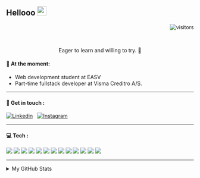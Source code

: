 ## Hellooo <img src="https://user-images.githubusercontent.com/1303154/88677602-1635ba80-d120-11ea-84d8-d263ba5fc3c0.gif" width="25" height="25" />      

<div align="right">

![visitors](https://visitor-badge.glitch.me/badge?page_id=iNkidzy.iNkidzy&left_color=mediumpurple&right_color=blue&left_text=Profile%20visits)
</div>

<br>

<div align="center">
 
Eager to learn and willing to try. :purple_heart:

</div>


#### :open_file_folder: At the moment: 
-  Web development student at EASV
-  Part-time fullstack developer at Visma Creditro A/S.
  ***
#### :calling: Get in touch : 



[![Linkedin](https://camo.githubusercontent.com/a80d00f23720d0bc9f55481cfcd77ab79e141606829cf16ec43f8cacc7741e46/68747470733a2f2f696d672e736869656c64732e696f2f62616467652f4c696e6b6564496e2d3030373742353f7374796c653d666f722d7468652d6261646765266c6f676f3d6c696e6b6564696e266c6f676f436f6c6f723d7768697465)](https://www.linkedin.com/in/nadiamiteva/)
&nbsp;
[![Instagram](https://camo.githubusercontent.com/b3d4671768bd0f9b6c8f410a25a96e0c5a4d135208d8910461e986f97e7985ab/68747470733a2f2f696d672e736869656c64732e696f2f62616467652f496e7374616772616d2d4534343035463f7374796c653d666f722d7468652d6261646765266c6f676f3d696e7374616772616d266c6f676f436f6c6f723d7768697465)](https://www.instagram.com/loco_loco_/)


___
#### :computer: Tech : 

<!-- TO DO: Make them rederect to repositories where you use them -->
<img src="https://img.shields.io/badge/C%23-239120?style=for-the-badge&logo=c-sharp&logoColor=white" />&nbsp;<img src="https://img.shields.io/badge/TypeScript-007ACC?style=for-the-badge&logo=typescript&logoColor=white" />&nbsp;<img src="https://img.shields.io/badge/Node.js-339933?style=for-the-badge&logo=nodedotjs&logoColor=white" />&nbsp;<img src="https://img.shields.io/badge/Angular-DD0031?style=for-the-badge&logo=angular&logoColor=white" />&nbsp;<img src="https://img.shields.io/badge/MySQL-005C84?style=for-the-badge&logo=mysql&logoColor=white" />&nbsp;<img src="https://img.shields.io/badge/nestjs-E0234E?style=for-the-badge&logo=nestjs&logoColor=white" />&nbsp;<img src="https://img.shields.io/badge/MongoDB-4EA94B?style=for-the-badge&logo=mongodb&logoColor=white" />&nbsp;<img src="https://img.shields.io/badge/PHP-777BB4?style=for-the-badge&logo=php&logoColor=white" />&nbsp;<img src="https://img.shields.io/badge/PostgreSQL-316192?style=for-the-badge&logo=postgresql&logoColor=white" />&nbsp;<img src="https://img.shields.io/badge/Vue.js-35495E?style=for-the-badge&logo=vuedotjs&logoColor=4FC08D" />&nbsp;<img src="https://img.shields.io/badge/Kotlin-0095D5?&style=for-the-badge&logo=kotlin&logoColor=white" />&nbsp;<img src="https://img.shields.io/badge/Jenkins-D24939?style=for-the-badge&logo=Jenkins&logoColor=white" />&nbsp;<img src="https://img.shields.io/badge/Docker-2CA5E0?style=for-the-badge&logo=docker&logoColor=white" />


***

<details>
<summary>
My GitHub Stats
</summary> 


#### :star: GitHub Stats 
[![Anurag's GitHub stats](https://github-readme-stats.vercel.app/api?username=iNkidzy&theme=material-palenight&hide=contribs&show_icons=true)](https://github.com/anuraghazra/github-readme-stats)

#### :star: Coding Stats:

<!--START_SECTION:waka-->
<!--END_SECTION:waka-->

[![Top Langs](https://github-readme-stats.vercel.app/api/top-langs/?username=iNkidzy&langs_count=5&theme=material-palenight)](https://github.com/anuraghazra/github-readme-stats)

***
</details>

